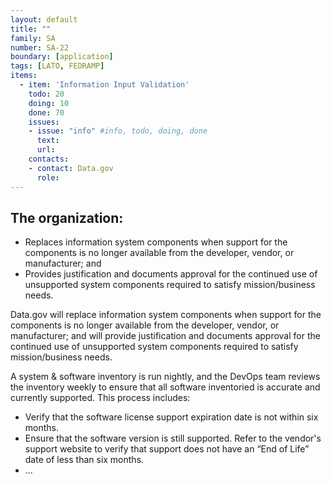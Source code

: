 ```yaml
---
layout: default
title: ""
family: SA
number: SA-22
boundary: [application]
tags: [LATO, FEDRAMP]
items:
  - item: 'Information Input Validation'
    todo: 20
    doing: 10
    done: 70   
    issues:
    - issue: "info" #info, todo, doing, done
      text:
      url:
    contacts:
    - contact: Data.gov
      role:
---
```

## The organization:

* Replaces information system components when support for the components is no longer available from the developer, vendor, or manufacturer; and
* Provides justification and documents approval for the continued use of unsupported system components required to satisfy mission/business needs.

Data.gov will replace information system components when support for the components is no longer available from the developer, vendor, or manufacturer; and will provide justification and documents approval for the continued use of unsupported system components required to satisfy mission/business needs.

A system & software inventory is run nightly, and the DevOps team reviews the inventory weekly to ensure that all software inventoried is accurate and currently supported.  This process includes:

* Verify that the software license support expiration date is not within six months.
* Ensure that the software version is still supported.  Refer to the vendor's support website to verify that support does not have an “End of Life” date of less than six months.
* ...
